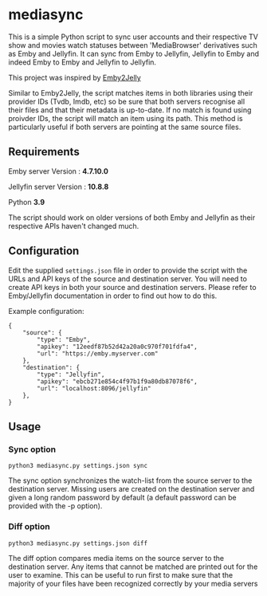 # mediasync
This is a simple Python script to sync user accounts and their respective TV show and movies watch statuses between 'MediaBrowser' derivatives such as Emby and Jellyfin. It can sync from Emby to Jellyfin, Jellyfin to Emby and indeed Emby to Emby and Jellyfin to Jellyfin. 

This project was inspired by [Emby2Jelly](https://github.com/Marc-Vieg/Emby2Jelly) 

Similar to Emby2Jelly, the script matches items in both libraries using their provider IDs (Tvdb, Imdb, etc) so be sure that both servers recognise all their files and that their metadata is up-to-date. If no match is found using proivder IDs, the script will match an item using its path. This method is particularly useful if both servers are pointing at the same source files. 

## Requirements
Emby server Version : **4.7.10.0**

Jellyfin server Version : **10.8.8**

Python **3.9**

The script should work on older versions of both Emby and Jellyfin as their respective APIs haven't changed much. 

## Configuration
Edit the supplied `settings.json` file in order to provide the script with the URLs and API keys of the source and destination server. You will need to create API keys in both your source and destination servers. Please refer to Emby/Jellyfin documentation in order to find out how to do this. 

Example configuration:

```
{
    "source": {
        "type": "Emby",
        "apikey": "12eedf87b52d42a20a0c970f701fdfa4",
        "url": "https://emby.myserver.com"
    },
    "destination": {
        "type": "Jellyfin",
        "apikey": "ebcb271e854c4f97b1f9a80db87078f6",
        "url": "localhost:8096/jellyfin"
    },
}
```

## Usage
### Sync option 
```
python3 mediasync.py settings.json sync
```
The sync option synchronizes the watch-list from the source server to the destination server. Missing users are created on the destination server and given a long random password by default (a default password can be provided with the -p option).

### Diff option
```
python3 mediasync.py settings.json diff
```
The diff option compares media items on the source server to the destination server. Any items that cannot be matched are printed out for the user to examine. This can be useful to run first to make sure that the majority of your files have been recognized correctly by your media servers

